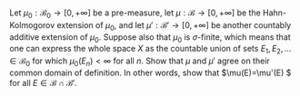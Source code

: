 Let $\mu _0 :\mathcal{B} _0 \to [0,+\infty]$ be a pre-measure, let $\mu :\mathcal{B} \to [0,+\infty]$ be the Hahn-Kolmogorov extension of $\mu _0$, and let $\mu' :\mathcal{B}' \to [0,+\infty]$ be another countably additive extension of $\mu _0$. Suppose also that $\mu _0$ is $\sigma$-finite, which means that one can express the whole space $X$ as the countable union of sets $E_1,E_2,\dots \in\mathcal{B} _0$ for which $\mu _0 (E_n)<\infty$ for all $n$. Show that $\mu$ and $\mu'$ agree on their common domain of definition. In other words, show that $\mu(E)=\mu'(E) $ for all $E \in \mathcal{B}\cap \mathcal{B}'$.